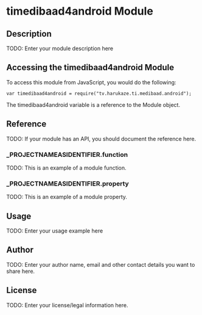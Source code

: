 # timedibaad4android Module

## Description

TODO: Enter your module description here

## Accessing the timedibaad4android Module

To access this module from JavaScript, you would do the following:

	var timedibaad4android = require("tv.harukaze.ti.medibaad.android");

The timedibaad4android variable is a reference to the Module object.	

## Reference

TODO: If your module has an API, you should document
the reference here.

### ___PROJECTNAMEASIDENTIFIER__.function

TODO: This is an example of a module function.

### ___PROJECTNAMEASIDENTIFIER__.property

TODO: This is an example of a module property.

## Usage

TODO: Enter your usage example here

## Author

TODO: Enter your author name, email and other contact
details you want to share here. 

## License

TODO: Enter your license/legal information here.
